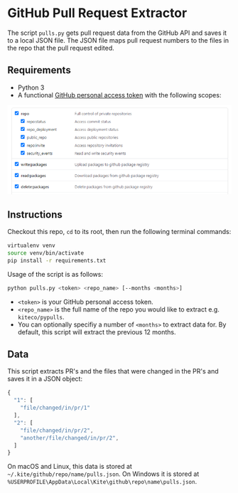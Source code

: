 # GitHub Pull Request Extractor

The script `pulls.py` gets pull request data from the GitHub API and saves it to a local JSON file.
The JSON file maps pull request numbers to the files in the repo that the pull request edited.

## Requirements

* Python 3
* A functional [GitHub personal access token](https://docs.github.com/en/github/authenticating-to-github/creating-a-personal-access-token)
with the following scopes:

![Scopes](pat.png)

## Instructions

Checkout this repo, `cd` to its root, then run the following terminal commands:

```bash
virtualenv venv
source venv/bin/activate
pip install -r requirements.txt
```

Usage of the script is as follows:

```bash
python pulls.py <token> <repo_name> [--months <months>]
```

* `<token>` is your GitHub personal access token.
* `<repo_name>` is the full name of the repo you would like to extract e.g. `kiteco/pypulls`.
* You can optionally specifiy a number of `<months>` to extract data for. By default, this script will
extract the previous 12 months.

## Data

This script extracts PR's and the files that were changed in the PR's and saves it in a JSON object:

```javascript
{
  "1": [
    "file/changed/in/pr/1"
  ],
  "2": [
    "file/changed/in/pr/2",
    "another/file/changed/in/pr/2",
  ]
}
```

On macOS and Linux, this data is stored at `~/.kite/github/repo/name/pulls.json`. On Windows it is
stored at `%USERPROFILE\AppData\Local\Kite\github\repo\name\pulls.json`.
